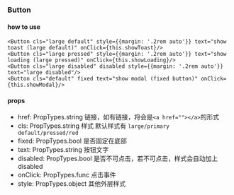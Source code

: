 ### Button

#### how to use
```
<Button cls="large default" style={{margin: '.2rem auto'}} text="show toast (large default)" onClick={this.showToast}/>
<Button cls="large pressed" style={{margin: '.2rem auto'}} text="show loading (large pressed)" onClick={this.showLoading}/>
<Button cls="large disabled" disabled style={{margin: '.2rem auto'}} text="large disabled"/>
<Button cls="default" fixed text="show modal (fixed button)" onClick={this.showModal}/>
```

#### props
* href: PropTypes.string  链接，如有链接，将会是`<a href=""></a>`的形式
* cls: PropTypes.string  样式 默认样式有 `large/primary default/pressed/red`
* fixed: PropTypes.bool 是否固定在底部
* text: PropTypes.string 按钮文字
* disabled: PropTypes.bool 是否不可点击，若不可点击，样式会自动加上disabled
* onClick: PropTypes.func 点击事件
* style: PropTypes.object 其他外层样式